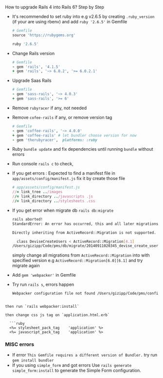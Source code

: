 How to upgrade Rails 4 into Rails 6? Step by Step

- It's recommended to set ruby into e.g v2.6.5 by creating `.ruby_version` (if your are using rbenv) and add `ruby '2.6.5'` in Gemfile

  ```ruby
  # Gemfile
  source 'https://rubygems.org'

  ruby '2.6.5'
  ```

- Change Rails version

  ```ruby
  # Gemfile
  - gem 'rails', '4.1.5'
  + gem 'rails', '~> 6.0.2', '>= 6.0.2.1'
  ```
- Upgrade Saas Rails

  ```ruby
  # Gemfile
  - gem 'sass-rails', '~> 4.0.3'
  + gem 'sass-rails', '>= 6'
  ```

- Remove `rubyracer` if any, not needed
- Remove `cofee-rails` if any, or remove version tag

  ```ruby
  # Gemfile
  - gem 'coffee-rails', '~> 4.0.0'
  + gem 'coffee-rails' # let bundler choose version for now
  - gem 'therubyracer',  platforms: :ruby
  ```

- Ruby `bundle update` and fix dependencies until running `bundle` without errors
- Run console `rails c` to check,

- If you get errors : Expected to find a manifest file in `app/assets/config/manifest.js` fix it by create those file

  ```ruby
  # app/assets/config/manifest.js
  //= link_tree ../images
  //= link_directory ../javascripts .js
  //= link_directory ../stylesheets .css
  ```
- If you get error when migrate db `rails db:migrate`

  ```bash
  rails aborted!
  StandardError: An error has occurred, this and all later migrations canceled:

  Directly inheriting from ActiveRecord::Migration is not supported. Please specify the Rails release the migration was written for:

    class DeviseCreateUsers < ActiveRecord::Migration[4.1]
  /Users/gizipp/Code/pms/db/migrate/20140911020345_devise_create_users.rb:1:in <top (required)>
  ```

  simply change all migrations from `ActiveRecord::Migration` into with specified version e.g `ActiveRecord::Migration[6.0][6.1]` and try migrate again

- Add `gem 'webpacker'` in Gemfile
- Try run `rails s`, errors happen

  ```bash
  Webpacker configuration file not found /Users/gizipp/Code/pms/config/webpacker.yml. Please run rails webpacker:install Error: No such file or directory @ rb_sysopen - /Users/gizipp/Code/pms/config/webpacker.yml (RuntimeError)
```

then run `rails webpacker:install`

then change css js tag on `application.html.erb`

  ```ruby
  <%= stylesheet_pack_tag    'application' %>
  <%= javascript_pack_tag    'application' %>
  ```

### MISC errors
- If error `This Gemfile requires a different version of Bundler.` try run `gem install bundler`
- If you using `simple_form` and got errors Use `rails generate simple_form:install` to generate the Simple Form configuration.
